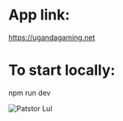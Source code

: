 # App link:

https://ugandagaming.net

# To start locally:

npm run dev

![Patstor Lul](https://i.imgur.com/RxbVYe7.jpeg)
